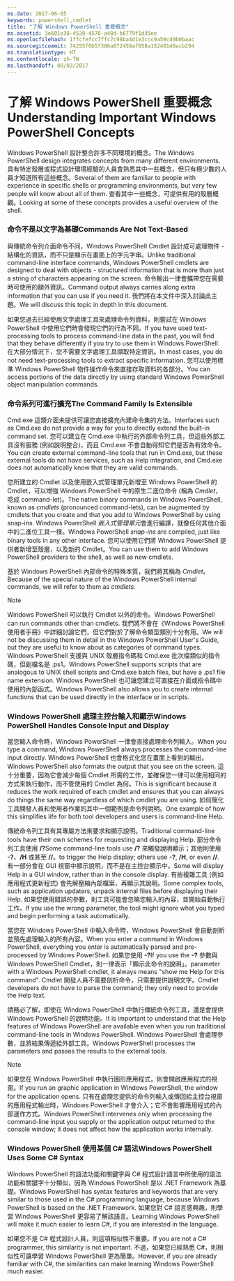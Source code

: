 ```yaml
---
ms.date: 2017-06-05
keywords: powershell,cmdlet
title: "了解 Windows PowerShell 重要概念"
ms.assetid: 3e601e38-4520-4578-a48d-b6779f1d35ee
ms.openlocfilehash: 1ffcfefcc7ffc7c98ba4d1e3ccc9a59cd9b0baac
ms.sourcegitcommit: 74255f0b5f386a072458af058a15240140acb294
ms.translationtype: HT
ms.contentlocale: zh-TW
ms.lasthandoff: 08/03/2017
---
```

# <a name="understanding-important-windows-powershell-concepts"></a><span data-ttu-id="89842-103">了解 Windows PowerShell 重要概念</span><span class="sxs-lookup"><span data-stu-id="89842-103">Understanding Important Windows PowerShell Concepts</span></span>
<span data-ttu-id="89842-104">Windows PowerShell 設計整合許多不同環境的概念。</span><span class="sxs-lookup"><span data-stu-id="89842-104">The Windows PowerShell design integrates concepts from many different environments.</span></span> <span data-ttu-id="89842-105">具有特定殼層或程式設計環境經驗的人員會熟悉其中一些概念，但只有極少數的人員才知道所有這些概念。</span><span class="sxs-lookup"><span data-stu-id="89842-105">Several of them are familiar to people with experience in specific shells or programming environments, but very few people will know about all of them.</span></span> <span data-ttu-id="89842-106">查看其中一些概念，可提供有用的殼層概觀。</span><span class="sxs-lookup"><span data-stu-id="89842-106">Looking at some of these concepts provides a useful overview of the shell.</span></span>

### <a name="commands-are-not-text-based"></a><span data-ttu-id="89842-107">命令不是以文字為基礎</span><span class="sxs-lookup"><span data-stu-id="89842-107">Commands Are Not Text-Based</span></span>
<span data-ttu-id="89842-108">與傳統命令列介面命令不同，Windows PowerShell Cmdlet 設計成可處理物件 - 結構化的資訊，而不只是顯示在畫面上的字元字串。</span><span class="sxs-lookup"><span data-stu-id="89842-108">Unlike traditional command-line interface commands, Windows PowerShell cmdlets are designed to deal with objects - structured information that is more than just a string of characters appearing on the screen.</span></span> <span data-ttu-id="89842-109">命令輸出一律會攜帶您在需要時可使用的額外資訊。</span><span class="sxs-lookup"><span data-stu-id="89842-109">Command output always carries along extra information that you can use if you need it.</span></span> <span data-ttu-id="89842-110">我們將在本文件中深入討論此主題。</span><span class="sxs-lookup"><span data-stu-id="89842-110">We will discuss this topic in depth in this document.</span></span>

<span data-ttu-id="89842-111">如果您過去已經使用文字處理工具來處理命令列資料，則嘗試在 Windows PowerShell 中使用它們時會發現它們的行為不同。</span><span class="sxs-lookup"><span data-stu-id="89842-111">If you have used text-processing tools to process command-line data in the past, you will find that they behave differently if you try to use them in Windows PowerShell.</span></span> <span data-ttu-id="89842-112">在大部分情況下，您不需要文字處理工具擷取特定資訊。</span><span class="sxs-lookup"><span data-stu-id="89842-112">In most cases, you do not need text-processing tools to extract specific information.</span></span> <span data-ttu-id="89842-113">您可以使用標準 Windows PowerShell 物件操作命令來直接存取資料的各部分。</span><span class="sxs-lookup"><span data-stu-id="89842-113">You can access portions of the data directly by using standard Windows PowerShell object manipulation commands.</span></span>

### <a name="the-command-family-is-extensible"></a><span data-ttu-id="89842-114">命令系列可進行擴充</span><span class="sxs-lookup"><span data-stu-id="89842-114">The Command Family Is Extensible</span></span>
<span data-ttu-id="89842-115">Cmd.exe 這類介面未提供可讓您直接擴充內建命令集的方法。</span><span class="sxs-lookup"><span data-stu-id="89842-115">Interfaces such as Cmd.exe do not provide a way for you to directly extend the built-in command set.</span></span> <span data-ttu-id="89842-116">您可以建立在 Cmd.exe 中執行的外部命令列工具，但這些外部工具沒有服務 (例如說明整合)，而且 Cmd.exe 不會自動得知它們是否為有效命令。</span><span class="sxs-lookup"><span data-stu-id="89842-116">You can create external command-line tools that run in Cmd.exe, but these external tools do not have services, such as Help integration, and Cmd.exe does not automatically know that they are valid commands.</span></span>

<span data-ttu-id="89842-117">您所建立的 Cmdlet 以及使用嵌入式管理單元新增至 Windows PowerShell 的 Cmdlet，可以增強 Windows PowerShell 中的原生二進位命令 (稱為 *Cmdlet*，唸成 command-let)。</span><span class="sxs-lookup"><span data-stu-id="89842-117">The native binary commands in Windows PowerShell, known as *cmdlets* (pronounced command-lets), can be augmented by cmdlets that you create and that you add to Windows PowerShell by using snap-ins.</span></span> <span data-ttu-id="89842-118">Windows PowerShell *嵌入式管理單元*會進行編譯，就像任何其他介面中的二進位工具一樣。</span><span class="sxs-lookup"><span data-stu-id="89842-118">Windows PowerShell *snap-ins* are compiled, just like binary tools in any other interface.</span></span> <span data-ttu-id="89842-119">您可以使用它們將 Windows PowerShell 提供者新增至殼層，以及新的 Cmdlet。</span><span class="sxs-lookup"><span data-stu-id="89842-119">You can use them to add Windows PowerShell providers to the shell, as well as new cmdlets.</span></span>

<span data-ttu-id="89842-120">基於 Windows PowerShell 內部命令的特殊本質，我們將其稱為 *Cmdlet*。</span><span class="sxs-lookup"><span data-stu-id="89842-120">Because of the special nature of the Windows PowerShell internal commands, we will refer to them as *cmdlets*.</span></span>

> [!NOTE]
> <span data-ttu-id="89842-121">Windows PowerShell 可以執行 Cmdlet 以外的命令。</span><span class="sxs-lookup"><span data-stu-id="89842-121">Windows PowerShell can run commands other than cmdlets.</span></span> <span data-ttu-id="89842-122">我們將不會在《Windows PowerShell 使用者手冊》中詳細討論它們，但它們對於了解命令類型類別十分有用。</span><span class="sxs-lookup"><span data-stu-id="89842-122">We will not be discussing them in detail in the Windows PowerShell User's Guide, but they are useful to know about as categories of command types.</span></span> <span data-ttu-id="89842-123">Windows PowerShell 支援與 UNIX 殼層指令碼和 Cmd.exe 批次檔類似的指令碼，但副檔名是 .ps1。</span><span class="sxs-lookup"><span data-stu-id="89842-123">Windows PowerShell supports scripts that are analogous to UNIX shell scripts and Cmd.exe batch files, but have a .ps1 file name extension.</span></span> <span data-ttu-id="89842-124">Windows PowerShell 也可讓您建立可直接在介面或指令碼中使用的內部函式。</span><span class="sxs-lookup"><span data-stu-id="89842-124">Windows PowerShell also allows you to create internal functions that can be used directly in the interface or in scripts.</span></span>

### <a name="windows-powershell-handles-console-input-and-display"></a><span data-ttu-id="89842-125">Windows PowerShell 處理主控台輸入和顯示</span><span class="sxs-lookup"><span data-stu-id="89842-125">Windows PowerShell Handles Console Input and Display</span></span>
<span data-ttu-id="89842-126">當您輸入命令時，Windows PowerShell 一律會直接處理命令列輸入。</span><span class="sxs-lookup"><span data-stu-id="89842-126">When you type a command, Windows PowerShell always processes the command-line input directly.</span></span> <span data-ttu-id="89842-127">Windows PowerShell 也會格式化您在畫面上看到的輸出。</span><span class="sxs-lookup"><span data-stu-id="89842-127">Windows PowerShell also formats the output that you see on the screen.</span></span> <span data-ttu-id="89842-128">這十分重要，因為它會減少每個 Cmdlet 所需的工作，並確保您一律可以使用相同的方式來執行動作，而不管使用的 Cmdlet 為何。</span><span class="sxs-lookup"><span data-stu-id="89842-128">This is significant because it reduces the work required of each cmdlet and ensures that you can always do things the same way regardless of which cmdlet you are using.</span></span> <span data-ttu-id="89842-129">如何簡化工具開發人員和使用者作業的其中一個範例是命令列說明。</span><span class="sxs-lookup"><span data-stu-id="89842-129">One example of how this simplifies life for both tool developers and users is command-line Help.</span></span>

<span data-ttu-id="89842-130">傳統命令列工具有其專屬方法來要求和顯示說明。</span><span class="sxs-lookup"><span data-stu-id="89842-130">Traditional command-line tools have their own schemes for requesting and displaying Help.</span></span> <span data-ttu-id="89842-131">部分命令列工具使用 **/?**</span><span class="sxs-lookup"><span data-stu-id="89842-131">Some command-line tools use **/?**</span></span> <span data-ttu-id="89842-132">來觸發說明顯示；其他則使用 **-?**、**/H** 或甚至 **//**。</span><span class="sxs-lookup"><span data-stu-id="89842-132">to trigger the Help display; others use **-?**, **/H**, or even **//**.</span></span> <span data-ttu-id="89842-133">有一部分會在 GUI 視窗中顯示說明，而不是在主控台顯示中。</span><span class="sxs-lookup"><span data-stu-id="89842-133">Some will display Help in a GUI window, rather than in the console display.</span></span> <span data-ttu-id="89842-134">有些複雜工具 (例如應用程式更新程式) 會先解壓縮內部檔案，再顯示其說明。</span><span class="sxs-lookup"><span data-stu-id="89842-134">Some complex tools, such as application updaters, unpack internal files before displaying their Help.</span></span> <span data-ttu-id="89842-135">如果您使用錯誤的參數，則工具可能會忽略您輸入的內容，並開始自動執行工作。</span><span class="sxs-lookup"><span data-stu-id="89842-135">If you use the wrong parameter, the tool might ignore what you typed and begin performing a task automatically.</span></span>

<span data-ttu-id="89842-136">當您在 Windows PowerShell 中輸入命令時，Windows PowerShell 會自動剖析並預先處理輸入的所有內容。</span><span class="sxs-lookup"><span data-stu-id="89842-136">When you enter a command in Windows PowerShell, everything you enter is automatically parsed and pre-processed by Windows PowerShell.</span></span> <span data-ttu-id="89842-137">如果您使用 **-?**</span><span class="sxs-lookup"><span data-stu-id="89842-137">If you use the **-?**</span></span> <span data-ttu-id="89842-138">參數與 Windows PowerShell Cmdlet，則一律表示「顯示此命令的說明」。</span><span class="sxs-lookup"><span data-stu-id="89842-138">parameter with a Windows PowerShell cmdlet, it always means "show me Help for this command".</span></span> <span data-ttu-id="89842-139">Cmdlet 開發人員不需要剖析命令，只需要提供說明文字。</span><span class="sxs-lookup"><span data-stu-id="89842-139">Cmdlet developers do not have to parse the command; they only need to provide the Help text.</span></span>

<span data-ttu-id="89842-140">請務必了解，即使在 Windows PowerShell 中執行傳統命令列工具，還是會提供 Windows PowerShell 的說明功能。</span><span class="sxs-lookup"><span data-stu-id="89842-140">It is important to understand that the Help features of Windows PowerShell are available even when you run traditional command-line tools in Windows PowerShell.</span></span> <span data-ttu-id="89842-141">Windows PowerShell 會處理參數，並將結果傳遞給外部工具。</span><span class="sxs-lookup"><span data-stu-id="89842-141">Windows PowerShell processes the parameters and passes the results to the external tools.</span></span>

> [!NOTE]
> <span data-ttu-id="89842-142">如果您在 Windows PowerShell 中執行圖形應用程式，則會開啟應用程式的視窗。</span><span class="sxs-lookup"><span data-stu-id="89842-142">If you run an graphic application in Windows PowerShell, the window for the application opens.</span></span> <span data-ttu-id="89842-143">只有在處理您提供的命令列輸入或傳回給主控台視窗的應用程式輸出時，Windows PowerShell 才會介入；它不會影響應用程式的內部運作方式。</span><span class="sxs-lookup"><span data-stu-id="89842-143">Windows PowerShell intervenes only when processing the command-line input you supply or the application output returned to the console window; it does not affect how the application works internally.</span></span>

### <a name="windows-powershell-uses-some-c-syntax"></a><span data-ttu-id="89842-144">Windows PowerShell 使用某個 C# 語法</span><span class="sxs-lookup"><span data-stu-id="89842-144">Windows PowerShell Uses Some C# Syntax</span></span>
<span data-ttu-id="89842-145">Windows PowerShell 的語法功能和關鍵字與 C# 程式設計語言中所使用的語法功能和關鍵字十分類似，因為 Windows PowerShell 是以 .NET Framework 為基礎。</span><span class="sxs-lookup"><span data-stu-id="89842-145">Windows PowerShell has syntax features and keywords that are very similar to those used in the C# programming language, because Windows PowerShell is based on the .NET Framework.</span></span> <span data-ttu-id="89842-146">如果您對 C# 語言感興趣，則學習 Windows PowerShell 更容易了解該語言。</span><span class="sxs-lookup"><span data-stu-id="89842-146">Learning Windows PowerShell will make it much easier to learn C#, if you are interested in the language.</span></span>

<span data-ttu-id="89842-147">如果您不是 C# 程式設計人員，則這項相似性不重要。</span><span class="sxs-lookup"><span data-stu-id="89842-147">If you are not a C# programmer, this similarity is not important.</span></span> <span data-ttu-id="89842-148">不過，如果您已經熟悉 C#，則相似性可讓學習 Windows PowerShell 更為簡單。</span><span class="sxs-lookup"><span data-stu-id="89842-148">However, if you are already familiar with C#, the similarities can make learning Windows PowerShell much easier.</span></span>


